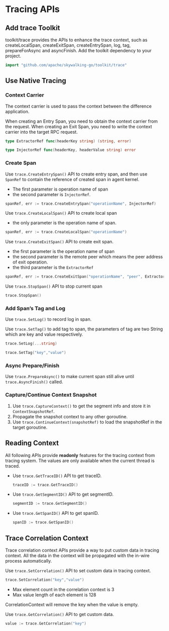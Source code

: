 # Tracing APIs

## Add trace Toolkit

toolkit/trace provides the APIs to enhance the trace context, such as createLocalSpan, createExitSpan, createEntrySpan, log, tag, prepareForAsync and asyncFinish. 
Add the toolkit dependency to your project.

```go
import "github.com/apache/skywalking-go/toolkit/trace"
```

## Use Native Tracing

### Context Carrier

The context carrier is used to pass the context between the difference application.

When creating an Entry Span, you need to obtain the context carrier from the request. When creating an Exit Span, you need to write the context carrier into the target RPC request.

```go
type ExtractorRef func(headerKey string) (string, error)

type InjectorRef func(headerKey, headerValue string) error
```

### Create Span

Use `trace.CreateEntrySpan()` API to create entry span, and then use `SpanRef` to contain the reference of created span in agent kernel. 

- The first parameter is operation name of span
- the second parameter is `InjectorRef`.

```go
spanRef, err := trace.CreateEntrySpan("operationName", InjectorRef)
```

Use `trace.CreateLocalSpan()` API to create local span

- the only parameter is the operation name of span.

```go
spanRef, err := trace.CreateLocalSpan("operationName")
```

Use `trace.CreateExitSpan()` API to create exit span.

- the first parameter is the operation name of span
- the second parameter is the remote peer which means the peer address of exit operation.
- the third parameter is the `ExtractorRef`

```go
spanRef, err := trace.CreateExitSpan("operationName", "peer", ExtractorRef)
```

Use `trace.StopSpan()` API to stop current span

```go
trace.StopSpan()
```

### Add Span’s Tag and Log

Use `trace.SetLog()` to record log in span.

Use `trace.SetTag()` to add tag to span, the parameters of tag are two String which are key and value respectively.

```go
trace.SetLog(...string)

trace.SetTag("key","value")
```

### Async Prepare/Finish

Use `trace.PrepareAsync()` to make current span still alive until `trace.AsyncFinish()` called.

### Capture/Continue Context Snapshot

1. Use `trace.CaptureContext()` to get the segment info and store it in `ContextSnapshotRef`.
2. Propagate the snapshot context to any other goroutine.
3. Use `trace.ContinueContext(snapshotRef)` to load the snapshotRef in the target goroutine.

## Reading Context

All following APIs provide **readonly** features for the tracing context from tracing system. The values are only available when the current thread is traced.

- Use `trace.GetTraceID()` API to get traceID.

  ```go
  traceID := trace.GetTraceID()
  ```

- Use `trace.GetSegmentID()` API to get segmentID.

  ```go
  segmentID := trace.GetSegmentID()
  ```

- Use `trace.GetSpanID()` API to get spanID.

  ```go
  spanID := trace.GetSpanID()
  ```

## Trace Correlation Context

Trace correlation context APIs provide a way to put custom data in tracing context. All the data in the context will be propagated with the in-wire process automatically.

Use `trace.SetCorrelation()` API to set custom data in tracing context.

```go
trace.SetCorrelation("key","value")
```

- Max element count in the correlation context is 3
- Max value length of each element is 128

CorrelationContext will remove the key when the value is empty.

Use `trace.GetCorrelation()` API to get custom data.

```go
value := trace.GetCorrelation("key")
```
